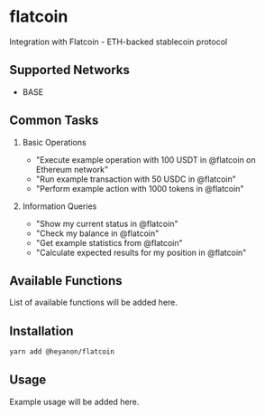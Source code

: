 # flatcoin

Integration with Flatcoin - ETH-backed stablecoin protocol

## Supported Networks

- BASE

## Common Tasks

1. Basic Operations
   - "Execute example operation with 100 USDT in @flatcoin on Ethereum network"
   - "Run example transaction with 50 USDC in @flatcoin"
   - "Perform example action with 1000 tokens in @flatcoin"

2. Information Queries
   - "Show my current status in @flatcoin"
   - "Check my balance in @flatcoin"
   - "Get example statistics from @flatcoin"
   - "Calculate expected results for my position in @flatcoin"


## Available Functions

List of available functions will be added here.

## Installation

```bash
yarn add @heyanon/flatcoin
```

## Usage

Example usage will be added here.
